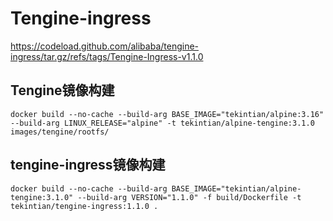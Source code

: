 # Tengine-ingress

https://codeload.github.com/alibaba/tengine-ingress/tar.gz/refs/tags/Tengine-Ingress-v1.1.0

## Tengine镜像构建
~~~
docker build --no-cache --build-arg BASE_IMAGE="tekintian/alpine:3.16" --build-arg LINUX_RELEASE="alpine" -t tekintian/alpine-tengine:3.1.0 images/tengine/rootfs/
~~~







## tengine-ingress镜像构建
~~~
docker build --no-cache --build-arg BASE_IMAGE="tekintian/alpine-tengine:3.1.0" --build-arg VERSION="1.1.0" -f build/Dockerfile -t tekintian/tengine-ingress:1.1.0 .
~~~




